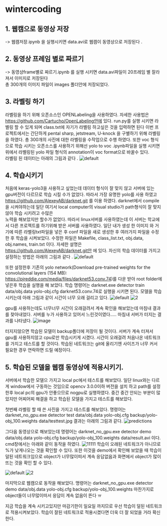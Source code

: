 # wintercoding

## 1. 웹캠으로 동영상 저장
 -> 웹캠저장.ipynb 을 실행시키면 data.avi로 웹캠이 동영상으로 저장된다 . 
 
## 2. 동영상 프레임 별로 짜르기 
  -> 동영상frame별로 짜르기.ipynb 를 실행 시키면 data.avi파일이 20프레임 별 잘라져서  이미지로 저장된다  
  총 300개의 이미지 파일이 images 폴더안에 저장되었다.
  
## 3. 라벨링 하기 
  라벨링을 하기 위해 오픈소스인 OPENLabeling을 사용하였다. 자세한 사용법은 https://github.com/Cartucho/OpenLabeling안에 있다.
  run.py를 실행 시키면 라벨링 할 수 있게 되며 class.txt에 자기가 라벨링 하고싶은 것을 입력하면 된다
  이번 프로젝트에서는 간단하게 pental sharp, jetstream, U-knock 을 구별하기 위해 라벨링을 하였다.
  총 300개의 사진에 대한 라벨링을 수작업으로 수행 하였다. 
  또한 voc 형식으로 학습 시키는 오픈소스를 사용하기 위해선 yolo to voc .ipynb파일을 실행 시키면 
  위에서 라벨링된 yolo 파일 형식의 annotation이 voc format으로 바꿀수 있다.\
  라벨링 된 데이터는 아래의 그림과 같다 . 
![default](https://user-images.githubusercontent.com/33194900/47954303-21e86180-dfcc-11e8-8678-b9e80f06cc04.PNG)

## 4. 학습시키기 
  처음에 keras-yolo3을 사용하고 싶었는데 데이터 형식이 잘 맞지 않고 서버에 있는 gpu버전이 다르므로 학습 시킬 수가 없었다. 
  따라서 가장 유명한 yolo를 사용 하였고 https://github.com/AlexeyAB/darknet.git 를 이용 하였다.
  darknet에서 compile을 시켜야하는데 일단 여기서 local computer의 visual studio가 path형식이 잘 맞지않아 학습 시키려고 수많은       
  노력을 해보았지만 할수가 없었다. 
  따라서 linux서버를 사용하였는데 이 서버는 학교에서 다른 프로젝트를 하기위해 받은 서버를 사용하였다.
  일단 내가 생성 한 이미지 와 거기에 따른 라벨링txt파일을 넣은 후 conf 파일을 새로 생성한 후 여러가지 파일을 수정한 후 학습을 시켜보았다.
  수정한 파일은 Makefile, class_list.txt, obj.data, obj.names, train.txt 이다. 자세한 설명은 https://github.com/AlexeyAB/darknet.git안       에 있다.
  자신의 학습 데이터를 가지고 설정하는 방법은 아래의 그림과 같다 . 
![default](https://user-images.githubusercontent.com/33194900/47954464-9b348400-dfcd-11e8-8b93-8dd0dd1cd50b.PNG)

  또한 설정한후 기존의 yolo network(Download pre-trained weights for the convolutional layers (154 MB): https://pjreddie.com/media/files/darknet53.conv.74)를 다운 받아 
  root folder에 넣은후 학습을 실행을 해 보았다. 
  학습 명령어는 darknet.exe detector train data/obj.data yolo-obj.cfg darknet53.conv.74로 실행을 시키면 된다. 
  모델을 학습 시키는데 아래 그림과 같이 시간이 너무 오래 걸리고 있다. 
![default](https://user-images.githubusercontent.com/33194900/47954507-14cc7200-dfce-11e8-96b1-04e1687052d8.PNG)
![2](https://user-images.githubusercontent.com/33194900/47954508-15650880-dfce-11e8-8bf2-e66ce9cf52f0.PNG)

  gpu를 사용하는데도 너무너무 시간이 오래걸려서 계속 확인을 해보았는데 마침내 결과를 찾아내었다. 서버를 누가 사용하고 있어서 느린것이였다.....
  마침내 서버가 터지는 결과를 나타냈다. 
![image](https://user-images.githubusercontent.com/33194900/47954527-42b1b680-dfce-11e8-80ef-8b439d613682.png)

터지지않으면 학습된 모델이 backup폴더에 저장이 될 것이다.
서버가 계속 터져서 gpu를 사용하지않고 cpu로만 학습시키게 시켰다.
시간이 오래걸려 처음나온 네트워크를 가지고 테스트를 할 것이다. 학습된 네트워크는 git에 올리기엔 사이즈가 너무 커서 필요한 경우 연락하면 드릴 예정이다.



## 5. 학습된 모델을 웹캠 동영상에 적용시키기. 
 서버에서 학습한 모델으 가지고 local pc에서 테스트를 해보았다.
 일단 linux와는 다르게 window에서 구동하는 것임으로 opencv 3.0.0이하 버전을 설치 하고 path를 설정한후 
 local pc의 gpu가 안좋으므로 nogpu로 실행하였다. 중간 중간 안되는 부분이 많았지만 어찌어찌 해결을 하고 
 학습된 모델을 가지고 테스트를 해보았다.
 
 첫번째 라벨링 할 때 쓴 사진을 가지고 테스트를 해보았다. 
 명령어는 darknet_no_gpu.exe detector test data/obj.data yolo-obj.cfg backup/yolo-obj_100.weights data/testtest.jpg
 결과는 아래의 그림과 같다.
![predictions](https://user-images.githubusercontent.com/33194900/47997319-c4285680-e13e-11e8-863c-ff558750ab7d.jpg)
 
 그다음 동영상으로 해보았는데 
 명령어는 darknet_no_gpu.exe detector demo data/obj.data yolo-obj.cfg backup/yolo-obj_100.weights data/result.avi 이다.
 cmd창에서는 아래와 같이 동작을 하였다. 
![11111](https://user-images.githubusercontent.com/33194900/47986594-89172a80-e120-11e8-9e17-da8fe1d4adfb.PNG)
 학습이 오래된 네트워크가 아니므로 %가 낮게나오는 것을 확인할 수 있다.
 또한 이것을 demo에서 확인해 보았을 때 
 학습이 덜된 네트워크임으로 object가 너무많이떠서 계속 응답없음과 화면에서 object가 많이 뜨는 것을 확인 할 수 있다. 
 
 ![default](https://user-images.githubusercontent.com/33194900/47987001-ac8ea500-e121-11e8-80d2-805284340d51.PNG)
 ![2](https://user-images.githubusercontent.com/33194900/47987003-ae586880-e121-11e8-8bb5-c92186c42f67.PNG)
 
   
   마지막으로 웹캠으로 동작을 해보았다.
   명령어는 darknet_no_gpu.exe detector demo data/obj.data yolo-obj.cfg backup/yolo-obj_100.weights 
   마찬가지로 object들이 너무많이떠서 응답이 계속 없음이 뜬다 ㅠ 
   
   지금 학습을 계속 시키고있지만 마감기한이 일요일 까지므로 우선 학습이 덜된 네트워크로 적용시켜보았다.
   학습이 잘된 네트워크로 적용시켰다면 더욱 더 잘 되었을 거라 확신한다. 
   
 




